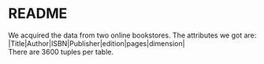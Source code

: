 # README
We acquired the data from two online bookstores. The attributes we got are: <br>
|Title|Author|ISBN|Publisher|edition|pages|dimension|<br>
There are 3600 tuples per table.

